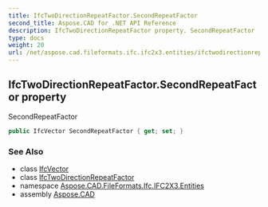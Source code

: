 ```yaml
---
title: IfcTwoDirectionRepeatFactor.SecondRepeatFactor
second_title: Aspose.CAD for .NET API Reference
description: IfcTwoDirectionRepeatFactor property. SecondRepeatFactor
type: docs
weight: 20
url: /net/aspose.cad.fileformats.ifc.ifc2x3.entities/ifctwodirectionrepeatfactor/secondrepeatfactor/
---
```

## IfcTwoDirectionRepeatFactor.SecondRepeatFactor property

SecondRepeatFactor

```csharp
public IfcVector SecondRepeatFactor { get; set; }
```

### See Also

* class [IfcVector](../../ifcvector/)
* class [IfcTwoDirectionRepeatFactor](../)
* namespace [Aspose.CAD.FileFormats.Ifc.IFC2X3.Entities](../../ifctwodirectionrepeatfactor/)
* assembly [Aspose.CAD](../../../)


